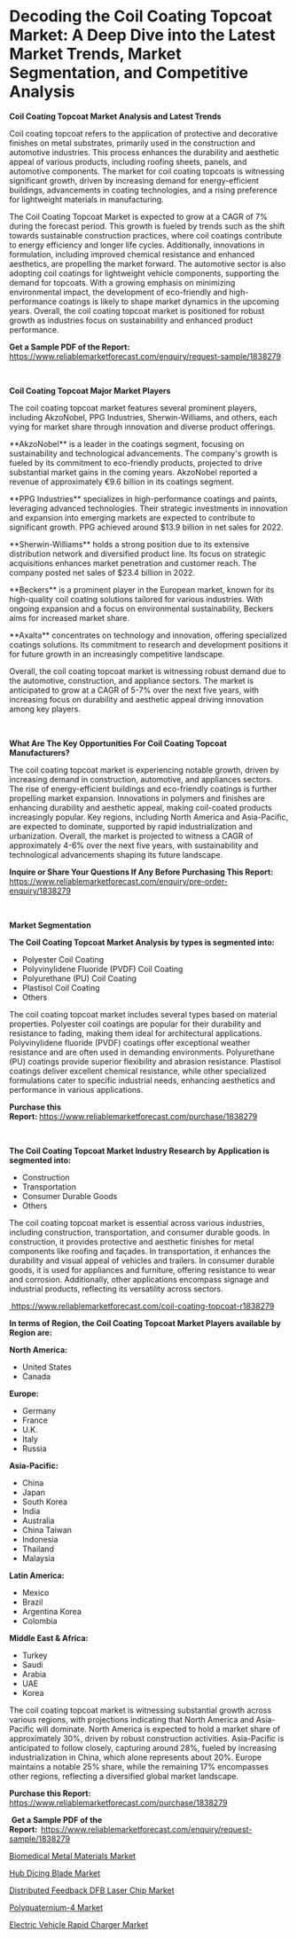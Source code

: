 <p><h1>Decoding the Coil Coating Topcoat Market: A Deep Dive into the Latest Market Trends, Market Segmentation, and Competitive Analysis</h1></p><p><strong>Coil Coating Topcoat Market Analysis and Latest Trends</strong></p>
<p><p>Coil coating topcoat refers to the application of protective and decorative finishes on metal substrates, primarily used in the construction and automotive industries. This process enhances the durability and aesthetic appeal of various products, including roofing sheets, panels, and automotive components. The market for coil coating topcoats is witnessing significant growth, driven by increasing demand for energy-efficient buildings, advancements in coating technologies, and a rising preference for lightweight materials in manufacturing.</p><p>The Coil Coating Topcoat Market is expected to grow at a CAGR of 7% during the forecast period. This growth is fueled by trends such as the shift towards sustainable construction practices, where coil coatings contribute to energy efficiency and longer life cycles. Additionally, innovations in formulation, including improved chemical resistance and enhanced aesthetics, are propelling the market forward. The automotive sector is also adopting coil coatings for lightweight vehicle components, supporting the demand for topcoats. With a growing emphasis on minimizing environmental impact, the development of eco-friendly and high-performance coatings is likely to shape market dynamics in the upcoming years. Overall, the coil coating topcoat market is positioned for robust growth as industries focus on sustainability and enhanced product performance.</p></p>
<p><strong>Get a Sample PDF of the Report:&nbsp;</strong> <a href="https://www.reliablemarketforecast.com/enquiry/request-sample/1838279?utm_campaign=1899&utm_medium=2&utm_source=Github&utm_content=ia&utm_term=03022025&utm_id=coil-coating-topcoat">https://www.reliablemarketforecast.com/enquiry/request-sample/1838279</a></p>
<p>&nbsp;</p>
<p><strong>Coil Coating Topcoat Major Market Players</strong></p>
<p><p>The coil coating topcoat market features several prominent players, including AkzoNobel, PPG Industries, Sherwin-Williams, and others, each vying for market share through innovation and diverse product offerings.</p><p>**AkzoNobel** is a leader in the coatings segment, focusing on sustainability and technological advancements. The company's growth is fueled by its commitment to eco-friendly products, projected to drive substantial market gains in the coming years. AkzoNobel reported a revenue of approximately €9.6 billion in its coatings segment.</p><p>**PPG Industries** specializes in high-performance coatings and paints, leveraging advanced technologies. Their strategic investments in innovation and expansion into emerging markets are expected to contribute to significant growth. PPG achieved around $13.9 billion in net sales for 2022.</p><p>**Sherwin-Williams** holds a strong position due to its extensive distribution network and diversified product line. Its focus on strategic acquisitions enhances market penetration and customer reach. The company posted net sales of $23.4 billion in 2022.</p><p>**Beckers** is a prominent player in the European market, known for its high-quality coil coating solutions tailored for various industries. With ongoing expansion and a focus on environmental sustainability, Beckers aims for increased market share.</p><p>**Axalta** concentrates on technology and innovation, offering specialized coatings solutions. Its commitment to research and development positions it for future growth in an increasingly competitive landscape.</p><p>Overall, the coil coating topcoat market is witnessing robust demand due to the automotive, construction, and appliance sectors. The market is anticipated to grow at a CAGR of 5-7% over the next five years, with increasing focus on durability and aesthetic appeal driving innovation among key players.</p></p>
<p>&nbsp;</p>
<p><strong>What Are The Key Opportunities For Coil Coating Topcoat Manufacturers?</strong></p>
<p><p>The coil coating topcoat market is experiencing notable growth, driven by increasing demand in construction, automotive, and appliances sectors. The rise of energy-efficient buildings and eco-friendly coatings is further propelling market expansion. Innovations in polymers and finishes are enhancing durability and aesthetic appeal, making coil-coated products increasingly popular. Key regions, including North America and Asia-Pacific, are expected to dominate, supported by rapid industrialization and urbanization. Overall, the market is projected to witness a CAGR of approximately 4-6% over the next five years, with sustainability and technological advancements shaping its future landscape.</p></p>
<p><strong>Inquire or Share Your Questions If Any Before Purchasing This Report:</strong> <a href="https://www.reliablemarketforecast.com/enquiry/pre-order-enquiry/1838279?utm_campaign=1899&utm_medium=2&utm_source=Github&utm_content=ia&utm_term=03022025&utm_id=coil-coating-topcoat">https://www.reliablemarketforecast.com/enquiry/pre-order-enquiry/1838279</a></p>
<p>&nbsp;</p>
<p><strong>Market Segmentation</strong></p>
<p><strong>The Coil Coating Topcoat Market Analysis by types is segmented into:</strong></p>
<p><ul><li>Polyester Coil Coating</li><li>Polyvinylidene Fluoride (PVDF) Coil Coating</li><li>Polyurethane (PU) Coil Coating</li><li>Plastisol Coil Coating</li><li>Others</li></ul></p>
<p><p>The coil coating topcoat market includes several types based on material properties. Polyester coil coatings are popular for their durability and resistance to fading, making them ideal for architectural applications. Polyvinylidene fluoride (PVDF) coatings offer exceptional weather resistance and are often used in demanding environments. Polyurethane (PU) coatings provide superior flexibility and abrasion resistance. Plastisol coatings deliver excellent chemical resistance, while other specialized formulations cater to specific industrial needs, enhancing aesthetics and performance in various applications.</p></p>
<p><strong>Purchase this Report:&nbsp;</strong><a href="https://www.reliablemarketforecast.com/purchase/1838279?utm_campaign=1899&utm_medium=2&utm_source=Github&utm_content=ia&utm_term=03022025&utm_id=coil-coating-topcoat">https://www.reliablemarketforecast.com/purchase/1838279</a></p>
<p>&nbsp;</p>
<p><strong>The Coil Coating Topcoat Market Industry Research by Application is segmented into:</strong></p>
<p><ul><li>Construction</li><li>Transportation</li><li>Consumer Durable Goods</li><li>Others</li></ul></p>
<p><p>The coil coating topcoat market is essential across various industries, including construction, transportation, and consumer durable goods. In construction, it provides protective and aesthetic finishes for metal components like roofing and façades. In transportation, it enhances the durability and visual appeal of vehicles and trailers. In consumer durable goods, it is used for appliances and furniture, offering resistance to wear and corrosion. Additionally, other applications encompass signage and industrial products, reflecting its versatility across sectors.</p></p>
<p><a href="https://www.reliablemarketforecast.com/coil-coating-topcoat-r1838279?utm_campaign=1899&utm_medium=2&utm_source=Github&utm_content=ia&utm_term=03022025&utm_id=coil-coating-topcoat">&nbsp;https://www.reliablemarketforecast.com/coil-coating-topcoat-r1838279</a></p>
<p><strong>In terms of Region, the Coil Coating Topcoat Market Players available by Region are:</strong></p>
<p>
    <p> <strong> North America: </strong>
        <ul>
            <li>United States</li>
            <li>Canada</li>
        </ul>
        </p> 
    <p> <strong> Europe: </strong>
        <ul>
            <li>Germany</li>
            <li>France</li>
            <li>U.K.</li>
            <li>Italy</li>
            <li>Russia</li>
        </ul>
        </p> 
    <p> <strong> Asia-Pacific: </strong>
        <ul>
            <li>China</li>
            <li>Japan</li>
            <li>South Korea</li>
            <li>India</li>
            <li>Australia</li>
            <li>China Taiwan</li>
            <li>Indonesia</li>
            <li>Thailand</li>
            <li>Malaysia</li>
        </ul>
        </p> 
    <p> <strong> Latin America: </strong>
        <ul>
            <li>Mexico</li>
            <li>Brazil</li>
            <li>Argentina Korea</li>
            <li>Colombia</li>
        </ul>
        </p> 
    <p> <strong> Middle East & Africa: </strong>
        <ul>
            <li>Turkey</li>
            <li>Saudi</li>
            <li>Arabia</li>
            <li>UAE</li>
            <li>Korea</li>
        </ul>
    </p>
    </p>
<p><p>The coil coating topcoat market is witnessing substantial growth across various regions, with projections indicating that North America and Asia-Pacific will dominate. North America is expected to hold a market share of approximately 30%, driven by robust construction activities. Asia-Pacific is anticipated to follow closely, capturing around 28%, fueled by increasing industrialization in China, which alone represents about 20%. Europe maintains a notable 25% share, while the remaining 17% encompasses other regions, reflecting a diversified global market landscape.</p></p>
<p><strong>Purchase this Report: </strong><a href="https://www.reliablemarketforecast.com/purchase/1838279?utm_campaign=1899&utm_medium=2&utm_source=Github&utm_content=ia&utm_term=03022025&utm_id=coil-coating-topcoat">https://www.reliablemarketforecast.com/purchase/1838279</a></p>
<p>&nbsp;<strong>Get a Sample PDF of the Report:&nbsp;&nbsp;</strong><a href="https://www.reliablemarketforecast.com/enquiry/request-sample/1838279?utm_campaign=1899&utm_medium=2&utm_source=Github&utm_content=ia&utm_term=03022025&utm_id=coil-coating-topcoat">https://www.reliablemarketforecast.com/enquiry/request-sample/1838279</a></p>
<p><strong></strong></p>
<p><p><a href="https://github.com/hoevealiur4/Market-Research-Report-List-1/blob/main/biomedical-metal-materials-market.md?utm_campaign=1899&utm_medium=2&utm_source=Github&utm_content=ia&utm_term=03022025&utm_id=coil-coating-topcoat">Biomedical Metal Materials Market</a></p><p><a href="https://www.linkedin.com/pulse/hub-dicing-blade-market-size-trends-opportunities-challenges-apyde?utm_campaign=1899&utm_medium=2&utm_source=Github&utm_content=ia&utm_term=03022025&utm_id=coil-coating-topcoat">Hub Dicing Blade Market</a></p><p><a href="https://www.linkedin.com/pulse/forecasting-future-in-depth-analysis-distributed-feedback-tci6e?utm_campaign=1899&utm_medium=2&utm_source=Github&utm_content=ia&utm_term=03022025&utm_id=coil-coating-topcoat">Distributed Feedback DFB Laser Chip Market</a></p><p><a href="https://github.com/nibbsmantji/Market-Research-Report-List-1/blob/main/polyquaternium-4-market.md?utm_campaign=1899&utm_medium=2&utm_source=Github&utm_content=ia&utm_term=03022025&utm_id=coil-coating-topcoat">Polyquaternium-4 Market</a></p><p><a href="https://www.linkedin.com/pulse/current-future-growth-potential-electric-vehicle-rapid-charger-lfoaf?utm_campaign=1899&utm_medium=2&utm_source=Github&utm_content=ia&utm_term=03022025&utm_id=coil-coating-topcoat">Electric Vehicle Rapid Charger Market</a></p></p>